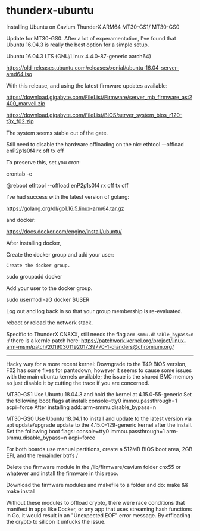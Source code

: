# thunderx-ubuntu
Installing Ubuntu on Cavium ThunderX ARM64 MT30-GS1/ MT30-GS0

Update for MT30-GS0:
After a lot of experamentation, I've found that Ubuntu 16.04.3 is really the best option for a simple setup. 

Ubuntu 16.04.3 LTS (GNU/Linux 4.4.0-87-generic aarch64)

https://old-releases.ubuntu.com/releases/xenial/ubuntu-16.04-server-amd64.iso

With this release, and using the latest firmware updates available:

https://download.gigabyte.com/FileList/Firmware/server_mb_firmware_ast2400_marvell.zip

https://download.gigabyte.com/FileList/BIOS/server_system_bios_r120-t3x_f02.zip

The system seems stable out of the gate. 

Still need to disable the hardware offloading on the nic:
ethtool --offload enP2p1s0f4 rx off  tx off

To preserve this, set you cron:

crontab -e 

@reboot ethtool --offload enP2p1s0f4 rx off  tx off

I've had success with the latest version of golang:

https://golang.org/dl/go1.16.5.linux-arm64.tar.gz

and docker:

https://docs.docker.com/engine/install/ubuntu/

After installing docker,

Create the docker group and add your user:

    Create the docker group.

 sudo groupadd docker

Add your user to the docker group.

 sudo usermod -aG docker $USER

Log out and log back in so that your group membership is re-evaluated.

reboot or reload the network stack. 

Specific to ThunderX CN8XX, still needs the flag `arm-smmu.disable_bypass=n` :/ there is a kernle patch here: https://patchwork.kernel.org/project/linux-arm-msm/patch/20190301192017.39770-1-dianders@chromium.org/



----------

Hacky way for a more recent kernel:
Downgrade to the T49 BIOS version, F02 has some fixes for pantsdown, however it seems to cause some issues with the main ubuntu kernels available; the issue is the shared BMC memory so just disable it by cutting the trace if you are concerned. 

MT30-GS1
Use Ubuntu 18.04.3 and hold the kernel at 4.15.0-55-generic
Set the following boot flags at install: console=tty0 immou.passthrough=1 acpi=force 
After installing add: arm-smmu.disable_bypass=n

MT30-GS0
Use Ubuntu 18.04.1 to install and update to the latest version via apt update/upgrade update to the 4.15.0-129-generic kernel after the install. 
Set the following boot flags: console=tty0 immou.passthrough=1 arm-smmu.disable_bypass=n acpi=force

For both boards use manual partitions, create a 512MB BIOS boot area, 2GB EFI, and the remainder btrfs /

Delete the firmware module in the /lib/firmware/cavium folder cnx55 or whatever and install the firmware in this repo.

Download the firmware modules and makefile to a folder and do:
make && make install

Without these modules to offload crypto, there were race conditions that manifest in apps like Docker, or any app that uses streaming hash functions in Go, it would result in an "Unexpected EOF" error message. By offloading the crypto to silicon it unfucks the issue. 




